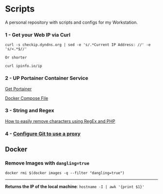 # Scripts

A personal repository with scripts and configs for my Workstation.

### 1 - Get your Web IP via Curl

```
curl -s checkip.dyndns.org | sed -e 's/.*Current IP Address: //' -e 's/<.*$//'

Or shorter

curl ipinfo.io/ip
```

### 2 - UP Portainer Container Service

[Get Portainer](https://portainer.io/)

[Docker Compose File](portainer/docker-compose.yml)

### 3 - String and Regex

[How to easily remove characters using RegEx and PHP](string-and-regex.php)

### 4 - [Configure Git to use a proxy](https://gist.github.com/atmosmaciel/55adfe01e6f0f862112772fc39b73279)

## Docker

### Remove Images with `dangling=true`

`docker rmi $(docker images -q --filter "dangling=true")`

-------------------------------------------------------------------------

**Returns the IP of the local machine**: `hostname -I | awk '{print $1}'`
